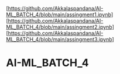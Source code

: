 [https://github.com/Akkalaspandana/AI-ML_BATCH_4/blob/main/assingment1.ipynb]
[https://github.com/Akkalaspandana/AI-ML_BATCH_4/blob/main/assingment2.ipynb]
[https://github.com/Akkalaspandana/AI-ML_BATCH_4/blob/main/assingment3.ipynb]
# AI-ML_BATCH_4
